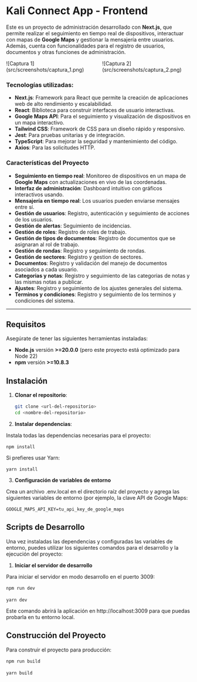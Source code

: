 # Kali Connect App - Frontend

Este es un proyecto de administración desarrollado con **Next.js**, que permite realizar el seguimiento en tiempo real de dispositivos, interactuar con mapas de **Google Maps** y gestionar la mensajería entre usuarios. Además, cuenta con funcionalidades para el registro de usuarios, documentos y otras funciones de administración.

<div style="display: flex; justify-content: space-between;">
  <div style="flex: 1; padding-right: 10px;">
    ![Captura 1](src/screenshots/captura_1.png)
  </div>
  <div style="flex: 1; padding-left: 10px;">
    ![Captura 2](src/screenshots/captura_2.png)
  </div>
</div>

### Tecnologías utilizadas:

- **Next.js**: Framework para React que permite la creación de aplicaciones web de alto rendimiento y escalabilidad.
- **React**: Biblioteca para construir interfaces de usuario interactivas.
- **Google Maps API**: Para el seguimiento y visualización de dispositivos en un mapa interactivo.
- **Tailwind CSS**: Framework de CSS para un diseño rápido y responsivo.
- **Jest**: Para pruebas unitarias y de integración.
- **TypeScript**: Para mejorar la seguridad y mantenimiento del código.
- **Axios**: Para las solicitudes HTTP.

### Características del Proyecto

- **Seguimiento en tiempo real**: Monitoreo de dispositivos en un mapa de **Google Maps** con actualizaciones en vivo de las coordenadas.
- **Interfaz de administración**: Dashboard intuitivo con gráficos interactivos usando.
- **Mensajería en tiempo real**: Los usuarios pueden enviarse mensajes entre sí.
- **Gestión de usuarios**: Registro, autenticación y seguimiento de acciones de los usuarios.
- **Gestión de alertas**: Seguimiento de incidencias.
- **Gestión de roles**: Registro de roles de trabajo.
- **Gestión de tipos de documentos**: Registro de documentos que se asignaran al rol de trabajo.
- **Gestión de rondas**: Registro y seguimiento de rondas.
- **Gestión de sectores**: Registro y gestion de sectores.
- **Documentos**: Registro y validación del manejo de documentos asociados a cada usuario.
- **Categorias y notas**: Registro y seguimiento de las categorias de notas y las mismas notas a publicar.
- **Ajustes**: Registro y seguimiento de los ajustes generales del sistema.
- **Terminos y condiciones**: Registro y seguimiento de los terminos y condiciones del sistema.

---

## Requisitos

Asegúrate de tener las siguientes herramientas instaladas:

- **Node.js** versión **>=20.0.0** (pero este proyecto está optimizado para Node 22)
- **npm** versión **>=10.8.3**

## Instalación

1. **Clonar el repositorio**:

   ```bash
   git clone <url-del-repositorio>
   cd <nombre-del-repositorio>

2. **Instalar dependencias**:

Instala todas las dependencias necesarias para el proyecto:

    npm install 

Si prefieres usar Yarn:

    yarn install

3. **Configuración de variables de entorno**

Crea un archivo .env.local en el directorio raíz del proyecto y agrega las siguientes variables de entorno (por ejemplo, la clave API de Google Maps:

    
    GOOGLE_MAPS_API_KEY=tu_api_key_de_google_maps

## Scripts de Desarrollo

Una vez instaladas las dependencias y configuradas las variables de entorno, puedes utilizar los siguientes comandos para el desarrollo y la ejecución del proyecto:

1. **Iniciar el servidor de desarrollo**

Para iniciar el servidor en modo desarrollo en el puerto 3009:

    npm run dev
    
    yarn dev

Este comando abrirá la aplicación en http://localhost:3009 para que puedas probarla en tu entorno local.

## Construcción del Proyecto
Para construir el proyecto para producción:

    npm run build

    yarn build